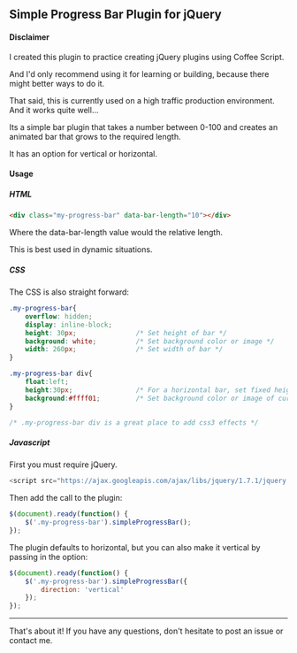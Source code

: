 ## Simple Progress Bar Plugin for jQuery

#### Disclaimer

I created this plugin to practice creating jQuery plugins using Coffee Script.

And I'd only recommend using it for learning or building, because there might better ways to do it.

That said, this is currently used on a high traffic production environment. And it works quite well...

Its a simple bar plugin that takes a number between 0-100 and creates an animated bar that grows to the required length.

It has an option for vertical or horizontal.

#### Usage

##### HTML

```html
<div class="my-progress-bar" data-bar-length="10"></div>
```

Where the data-bar-length value would the relative length.

This is best used in dynamic situations.

##### CSS

The CSS is also straight forward:

```css
.my-progress-bar{
	overflow: hidden;
	display: inline-block;
	height: 30px; 				/* Set height of bar */
	background: white;			/* Set background color or image */
	width: 260px;				/* Set width of bar */
}

.my-progress-bar div{
	float:left;
	height:30px;				/* For a horizontal bar, set fixed height, for vertical bar, set fixed width */
	background:#ffff01;			/* Set background color or image of current bar */
}

/* .my-progress-bar div is a great place to add css3 effects */
```

##### Javascript
First you must require jQuery.

```js
<script src="https://ajax.googleapis.com/ajax/libs/jquery/1.7.1/jquery.min.js"></script>
```

Then add the call to the plugin:

```js
$(document).ready(function() {
	$('.my-progress-bar').simpleProgressBar();
});
```

The plugin defaults to horizontal, but you can also make it vertical by passing in the option:

```js
$(document).ready(function() {
	$('.my-progress-bar').simpleProgressBar({
		direction: 'vertical'
	});
});
```

---

That's about it!  If you have any questions, don't hesitate to post an issue or contact me.